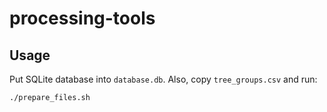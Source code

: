 # processing-tools

## Usage

Put SQLite database into `database.db`. Also, copy `tree_groups.csv` and run:

```sh
./prepare_files.sh
```

